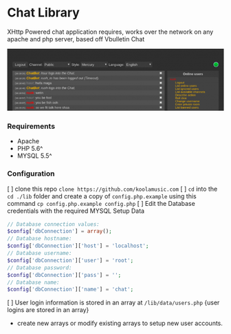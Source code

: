 # Chat Library 

XHttp Powered chat application requires, works over the network on any apache and php server, based off Vbulletin Chat

![screenshot](./img/screen.png)




### Requirements 
- Apache
- PHP 5.6^
- MYSQL 5.5^




### Configuration
[ ] clone this repo `clone https://github.com/koolamusic.com`
[ ] `cd` into the `cd ./lib` folder and create a copy of `config.php.example` using this command `cp config.php.example config.php`
[ ] Edit the Database credentials with the required MYSQL Setup Data 


```php 
// Database connection values:
$config['dbConnection'] = array();
// Database hostname:
$config['dbConnection']['host'] = 'localhost';
// Database username:
$config['dbConnection']['user'] = 'root';
// Database password:
$config['dbConnection']['pass'] = '';
// Database name:
$config['dbConnection']['name'] = 'chat';

```


[ ] User login information is stored in an array at `/lib/data/users.php` {user logins are stored in an array}
- create new arrays or modify existing arrays to setup new user accounts.





